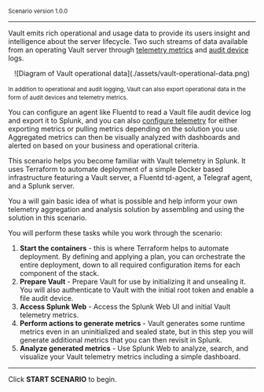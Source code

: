 <small>Scenario version 1.0.0</small>

----

Vault emits rich operational and usage data to provide its users insight and intelligence about the server lifecycle. Two such streams of data available from an operating Vault server through [telemetry metrics](https://www.vaultproject.io/docs/internals/telemetry) and [audit device](https://www.vaultproject.io/docs/audit) logs.

<p align=center>
    ![Diagram of Vault operational data](./assets/vault-operational-data.png)
</p>

<small>In addition to operational and audit logging, Vault can also export operational data in the form of audit devices and telemetry metrics.</small>

You can configure an agent like Fluentd to read a Vault file audit device log and export it to Splunk, and you can also [configure telemetry](https://www.vaultproject.io/docs/configuration/telemetry) for either exporting metrics or pulling metrics depending on the solution you use. Aggregated metrics can then be visually analyzed with dashboards and alerted on based on your business and operational criteria.

This scenario helps you become familiar with Vault telemetry in Splunk. It uses Terraform to automate deployment of a simple Docker based infrastructure featuring a Vault server, a Fluentd td-agent, a Telegraf agent, and a Splunk server.

You a will gain basic idea of what is possible and help inform your own telemetry aggregation and analysis solution by assembling and using the solution in this scenario.

You will perform these tasks while you work through the scenario:

1. **Start the containers** - this is where Terraform helps to automate deployment. By defining and applying a plan, you can orchestrate the entire deployment, down to all required configuration items for each component of the stack.
1. **Prepare Vault** - Prepare Vault for use by initializing it and unsealing it. You will also authenticate to Vault with the initial root token and enable a file audit device.
1. **Access Splunk Web** - Access the Splunk Web UI and initial Vault telemetry metrics.
1. **Perform actions to generate metrics** - Vault generates some runtime metrics even in an uninitialized and sealed state, but in this step you will generate additional metrics that you can then revisit in Splunk.
1. **Analyze generated metrics** - Use Splunk Web to analyze, search, and visualize your Vault telemetry metrics including a simple dashboard.

----

Click **START SCENARIO** to begin.
